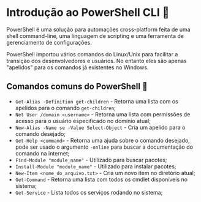 # Introdução ao PowerShell CLI 🐚

PowerShell é uma solução para automações cross-platform feita de uma shell command-line, uma linguagem de scripting e uma ferramenta de gerenciamento de configurações.

PowerShell importou vários comandos do Linux/Unix para facilitar a transição dos desenvolvedores e usuários. No entanto eles são apenas "apelidos" para os comandos já existentes no Windows.


## Comandos comuns do PowerShell 📌

- `Get-Alias -Definition get-children` - Retorna uma lista com os apelidos para o comando `get-children`;
- `Net User /domain <username>` - Retorna uma lista com permissões de acesso para o usuário especificado no domínio atual;
- `New-Alias -Name se -Value Select-Object` - Cria um apelido para o comando desejado;
- `Get-Help <command>` - Retorna uma ajuda sobre o comando desejado, pode ser usado o argumento `-online` para buscar a documentação do comando na internet;
- `Find-Module "module_name"` - Utilizado para buscar pacotes;
- `Install-Module "module_name"` - Utilizado para instalar pacotes;
- `New-Item <nome_do_arquivo.txt>` - Cria um novo item no diretório atual;
- `Get-Command` - Retorna uma lista com todos os cmdlet disponíveis no sistema;
- `Get-Service` - Lista todos os serviços rodando no sistema;
